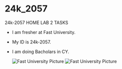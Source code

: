 # 24k_2057
24k-2057 HOME LAB 2 TASKS  
- I am fresher at Fast University.
+ My ID is 24k-2057. 
* I am doing Bacholars in CY.

  
  ![Fast University Picture](https://encrypted-tbn0.gstatic.com/images?q=tbn:ANd9GcRLSqicBn-YX8DGKixCd9p_Tjh-yvBF4X0StA&s)
  ![Fast University Picture](https://camo.githubusercontent.com/fc02180574e2b1113a2fe8096254ce41e5b9bbf7c1adb731d737d62e8e9d7f7f/68747470733a2f2f7777772e6e752e6564752e706b2f436f6e74656e742f696d616765732f536c696465722f30312e6a7067)
